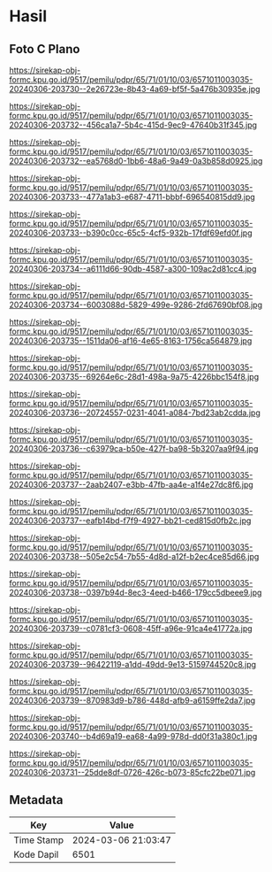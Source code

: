# Hasil

## Foto C Plano

https://sirekap-obj-formc.kpu.go.id/9517/pemilu/pdpr/65/71/01/10/03/6571011003035-20240306-203730--2e26723e-8b43-4a69-bf5f-5a476b30935e.jpg

https://sirekap-obj-formc.kpu.go.id/9517/pemilu/pdpr/65/71/01/10/03/6571011003035-20240306-203732--456ca1a7-5b4c-415d-9ec9-47640b31f345.jpg

https://sirekap-obj-formc.kpu.go.id/9517/pemilu/pdpr/65/71/01/10/03/6571011003035-20240306-203732--ea5768d0-1bb6-48a6-9a49-0a3b858d0925.jpg

https://sirekap-obj-formc.kpu.go.id/9517/pemilu/pdpr/65/71/01/10/03/6571011003035-20240306-203733--477a1ab3-e687-4711-bbbf-696540815dd9.jpg

https://sirekap-obj-formc.kpu.go.id/9517/pemilu/pdpr/65/71/01/10/03/6571011003035-20240306-203733--b390c0cc-65c5-4cf5-932b-17fdf69efd0f.jpg

https://sirekap-obj-formc.kpu.go.id/9517/pemilu/pdpr/65/71/01/10/03/6571011003035-20240306-203734--a6111d66-90db-4587-a300-109ac2d81cc4.jpg

https://sirekap-obj-formc.kpu.go.id/9517/pemilu/pdpr/65/71/01/10/03/6571011003035-20240306-203734--6003088d-5829-499e-9286-2fd67690bf08.jpg

https://sirekap-obj-formc.kpu.go.id/9517/pemilu/pdpr/65/71/01/10/03/6571011003035-20240306-203735--1511da06-af16-4e65-8163-1756ca564879.jpg

https://sirekap-obj-formc.kpu.go.id/9517/pemilu/pdpr/65/71/01/10/03/6571011003035-20240306-203735--69264e6c-28d1-498a-9a75-4226bbc154f8.jpg

https://sirekap-obj-formc.kpu.go.id/9517/pemilu/pdpr/65/71/01/10/03/6571011003035-20240306-203736--20724557-0231-4041-a084-7bd23ab2cdda.jpg

https://sirekap-obj-formc.kpu.go.id/9517/pemilu/pdpr/65/71/01/10/03/6571011003035-20240306-203736--c63979ca-b50e-427f-ba98-5b3207aa9f94.jpg

https://sirekap-obj-formc.kpu.go.id/9517/pemilu/pdpr/65/71/01/10/03/6571011003035-20240306-203737--2aab2407-e3bb-47fb-aa4e-a1f4e27dc8f6.jpg

https://sirekap-obj-formc.kpu.go.id/9517/pemilu/pdpr/65/71/01/10/03/6571011003035-20240306-203737--eafb14bd-f7f9-4927-bb21-ced815d0fb2c.jpg

https://sirekap-obj-formc.kpu.go.id/9517/pemilu/pdpr/65/71/01/10/03/6571011003035-20240306-203738--505e2c54-7b55-4d8d-a12f-b2ec4ce85d66.jpg

https://sirekap-obj-formc.kpu.go.id/9517/pemilu/pdpr/65/71/01/10/03/6571011003035-20240306-203738--0397b94d-8ec3-4eed-b466-179cc5dbeee9.jpg

https://sirekap-obj-formc.kpu.go.id/9517/pemilu/pdpr/65/71/01/10/03/6571011003035-20240306-203739--c0781cf3-0608-45ff-a96e-91ca4e41772a.jpg

https://sirekap-obj-formc.kpu.go.id/9517/pemilu/pdpr/65/71/01/10/03/6571011003035-20240306-203739--96422119-a1dd-49dd-9e13-5159744520c8.jpg

https://sirekap-obj-formc.kpu.go.id/9517/pemilu/pdpr/65/71/01/10/03/6571011003035-20240306-203739--870983d9-b786-448d-afb9-a6159ffe2da7.jpg

https://sirekap-obj-formc.kpu.go.id/9517/pemilu/pdpr/65/71/01/10/03/6571011003035-20240306-203740--b4d69a19-ea68-4a99-978d-dd0f31a380c1.jpg

https://sirekap-obj-formc.kpu.go.id/9517/pemilu/pdpr/65/71/01/10/03/6571011003035-20240306-203731--25dde8df-0726-426c-b073-85cfc22be071.jpg


## Metadata

| Key        | Value               |
| ---------- | ------------------- |
| Time Stamp | 2024-03-06 21:03:47 |
| Kode Dapil | 6501                |



